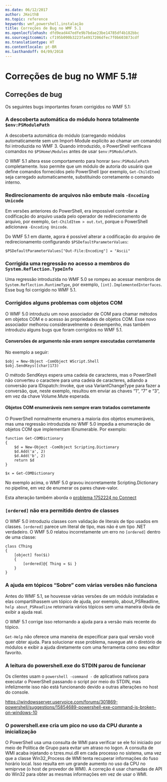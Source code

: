 ```yaml
---
ms.date: 06/12/2017
author: JKeithB
ms.topic: reference
keywords: wmf,powershell,instalação
title: Correções de Bug no WMF 5.1
ms.openlocfilehash: dfd9ead447edfe9b7bdae23be14785df4b182bbc
ms.sourcegitcommit: cf195b090b3223fa4917206dfec7f0b603873cdf
ms.translationtype: HT
ms.contentlocale: pt-BR
ms.lasthandoff: 04/09/2018
---
```

# <a name="bug-fixes-in-wmf-51"></a>Correções de bug no WMF 5.1#

## <a name="bug-fixes"></a>Correções de bug ##

Os seguintes bugs importantes foram corrigidos no WMF 5.1:

### <a name="module-auto-discovery-fully-honors-envpsmodulepath"></a>A descoberta automática do módulo honra totalmente `$env:PSModulePath` ###

A descoberta automática do módulo (carregando módulos automaticamente sem um Import-Module explícito ao chamar um comando) foi introduzida no WMF 3.
Quando introduzido, o PowerShell verificava comandos no `$PSHome\Modules` antes de usar `$env:PSModulePath`.

O WMF 5.1 altera esse comportamento para honrar `$env:PSModulePath` completamente.
Isso permite que um módulo de autoria do usuário que define comandos fornecidos pelo PowerShell (por exemplo, `Get-ChildItem`) seja carregado automaticamente, substituindo corretamente o comando interno.

### <a name="file-redirection-no-longer-hard-codes--encoding-unicode"></a>Redirecionamento de arquivos não embute mais `-Encoding Unicode` ###

Em versões anteriores do PowerShell, era impossível controlar a codificação do arquivo usada pelo operador de redirecionamento de arquivo, por exemplo, `Get-ChildItem > out.txt`, porque o PowerShell adicionava `-Encoding Unicode`.

Do WMF 5.1 em diante, agora é possível alterar a codificação do arquivo de redirecionamento configurando `$PSDefaultParameterValues`:

```
$PSDefaultParameterValues["Out-File:Encoding"] = "Ascii"
```

### <a name="fixed-a-regression-in-accessing-members-of-systemreflectiontypeinfo"></a>Corrigida uma regressão no acesso a membros do `System.Reflection.TypeInfo` ###

Uma regressão introduzida no WMF 5.0 se rompeu ao acessar membros de `System.Reflection.RuntimeType`, por exemplo, `[int].ImplementedInterfaces`.
Esse bug foi corrigido no WMF 5.1.


### <a name="fixed-some-issues-with-com-objects"></a>Corrigidos alguns problemas com objetos COM ###

O WMF 5.0 introduziu um novo associador de COM para chamar métodos em objetos COM e o acesso às propriedades de objetos COM.
Esse novo associador melhorou consideravelmente o desempenho, mas também introduziu alguns bugs que foram corrigidos no WMF 5.1.

#### <a name="argument-conversions-were-not-always-performed-correctly"></a>Conversões de argumento não eram sempre executadas corretamente ####

No exemplo a seguir:

```
$obj = New-Object -ComObject WScript.Shell
$obj.SendKeys([char]173)
```

O método SendKeys espera uma cadeia de caracteres, mas o PowerShell não converteu o caractere para uma cadeia de caracteres, adiando a conversão para IDispatch::Invoke, que usa VariantChangeType para fazer a conversão, que, neste exemplo, resultou em enviar as chaves “1”, “7” e “3”, em vez da chave Volume.Mute esperada.

#### <a name="enumerable-com-objects-not-always-handled-correctly"></a>Objetos COM enumeráveis nem sempre eram tratados corretamente ####

O PowerShell normalmente enumera a maioria dos objetos enumeráveis, mas uma regressão introduzida no WMF 5.0 impedia a enumeração de objetos COM que implementam IEnumerable.  Por exemplo:

```
function Get-COMDictionary
{
    $d = New-Object -ComObject Scripting.Dictionary
    $d.Add('a', 2)
    $d.Add('b', 2)
    return $d
}

$x = Get-COMDictionary
```

No exemplo acima, o WMF 5.0 gravou incorretamente Scripting.Dictionary no pipeline, em vez de enumerar os pares chave-valor.

Esta alteração também aborda o [problema 1752224 no Connect](https://connect.microsoft.com/PowerShell/feedback/details/1752224)

### <a name="ordered-was-not-allowed-inside-classes"></a>`[ordered]` não era permitido dentro de classes ###

O WMF 5.0 introduziu classes com validação de literais de tipo usados em classes.
`[ordered]` parece um literal de tipo, mas não é um tipo .NET verdadeiro.
O WMF 5.0 relatou incorretamente um erro no `[ordered]` dentro de uma classe:

```
class CThing
{
    [object] foo($i)
    {
        [ordered]@{ Thing = $i }
    }
}
```


### <a name="help-on-about-topics-with-multiple-versions-does-not-work"></a>A ajuda em tópicos “Sobre” com várias versões não funciona ###

Antes do WMF 5.1, se houvesse várias versões de um módulo instaladas e elas compartilhassem um tópico de ajuda, por exemplo, about_PSReadline, `help about_PSReadline` retornaria vários tópicos sem uma maneira óbvia de exibir a ajuda real.

O WMF 5.1 corrige isso retornando a ajuda para a versão mais recente do tópico.

`Get-Help` não oferece uma maneira de especificar para qual versão você quer obter ajuda.
Para solucionar esse problema, navegue até o diretório de módulos e exibir a ajuda diretamente com uma ferramenta como seu editor favorito.

### <a name="powershellexe-reading-from-stdin-stopped-working"></a>A leitura do powershell.exe do STDIN parou de funcionar

Os clientes usam o `powershell -command -` de aplicativos nativos para executar o PowerShell passando o script por meio do STDIN, mas infelizmente isso não está funcionando devido a outras alterações no host do console.

https://windowsserver.uservoice.com/forums/301869-powershell/suggestions/15854689-powershell-exe-command-is-broken-on-windows-10

### <a name="powershellexe-creates-spike-in-cpu-usage-on-startup"></a>O powershell.exe cria um pico no uso da CPU durante a inicialização

O PowerShell usa uma consulta de WMI para verificar se ele foi iniciado por meio de Política de Grupo para evitar um atraso no logon.
A consulta de WMI acaba injetando o tzres.mui.dll em cada processo no sistema, uma vez que a classe Win32_Process de WMI tenta recuperar informações do fuso horário local.
Isso resulta em um grande aumento no uso da CPU no wmiprvse (o host de provedor de WMI).
A correção é usar chamadas de API do Win32 para obter as mesmas informações em vez de usar o WMI.